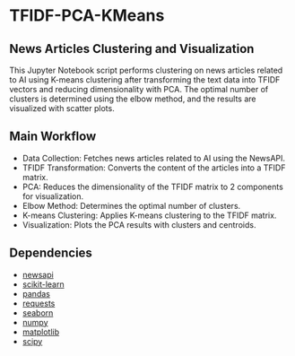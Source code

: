 # TFIDF-PCA-KMeans
## News Articles Clustering and Visualization
This Jupyter Notebook script performs clustering on news articles related to AI using K-means clustering after transforming the text data into TFIDF vectors and reducing dimensionality with PCA. The optimal number of clusters is determined using the elbow method, and the results are visualized with scatter plots.


## Main Workflow
- Data Collection: Fetches news articles related to AI using the NewsAPI.
- TFIDF Transformation: Converts the content of the articles into a TFIDF matrix.
- PCA: Reduces the dimensionality of the TFIDF matrix to 2 components for visualization.
- Elbow Method: Determines the optimal number of clusters.
- K-means Clustering: Applies K-means clustering to the TFIDF matrix.
- Visualization: Plots the PCA results with clusters and centroids.

## Dependencies

- [newsapi](https://newsapi.org/docs/client-libraries/python)
- [scikit-learn](https://scikit-learn.org/stable/)
- [pandas](https://pandas.pydata.org/)
- [requests](https://docs.python-requests.org/en/latest/)
- [seaborn](https://seaborn.pydata.org/)
- [numpy](https://numpy.org/)
- [matplotlib](https://matplotlib.org/)
- [scipy](https://scipy.org/)
